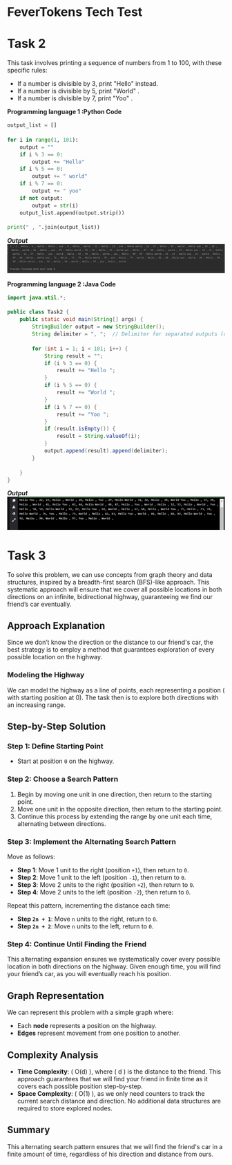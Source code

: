 # FeverTokens Tech Test 


# Task 2

This task involves printing a sequence of numbers from 1 to 100, with these specific rules:
* If a number is divisible by 3, print "Hello" instead.
* If a number is divisible by 5, print "World" .
* If a number is divisible by 7, print "Yoo" .

**Programming language 1 :Python Code**

```python
output_list = []

for i in range(1, 101):
    output = ""
    if i % 3 == 0:
        output += "Hello"
    if i % 5 == 0:
        output += " world"
    if i % 7 == 0:
        output += " yoo"
    if not output:
        output = str(i)
    output_list.append(output.strip())

print(" , ".join(output_list))
```

***Output***
![Alt text](/Ressources/python.png)



**Programming language 2 :Java Code**

```java
import java.util.*;

public class Task2 {
    public static void main(String[] args) {
        StringBuilder output = new StringBuilder();
        String delimiter = ", ";  // Delimiter for separated outputs (optional)

        for (int i = 1; i < 101; i++) {
            String result = "";
            if (i % 3 == 0) {
                result += "Hello ";
            }
            if (i % 5 == 0) {
                result += "World ";
            }
            if (i % 7 == 0) {
                result += "Yoo ";
            }
            if (result.isEmpty()) {
                result = String.valueOf(i);
            }
            output.append(result).append(delimiter);
        }

    }
}
```
***Output***
![Alt text](/Ressources/java.png)


# Task 3

To solve this problem, we can use concepts from graph theory and data structures, inspired by a breadth-first search (BFS)-like approach. This systematic approach will ensure that we cover all possible locations in both directions on an infinite, bidirectional highway, guaranteeing we find our friend’s car eventually.

## Approach Explanation

Since we don’t know the direction or the distance to our friend's car, the best strategy is to employ a method that guarantees exploration of every possible location on the highway.

### Modeling the Highway

We can model the highway as a line of points, each representing a position ( with starting position at 0). The task then is to explore both directions with an increasing range.

## Step-by-Step Solution

### Step 1: Define  Starting Point

- Start at position `0` on the highway.

### Step 2: Choose a Search Pattern

1. Begin by moving one unit in one direction, then return to the starting point.
2. Move one unit in the opposite direction, then return to the starting point.
3. Continue this process by extending the range by one unit each time, alternating between directions.

### Step 3: Implement the Alternating Search Pattern

Move as follows:
- **Step 1**: Move 1 unit to the right (position `+1`), then return to `0`.
- **Step 2**: Move 1 unit to the left (position `-1`), then return to `0`.
- **Step 3**: Move 2 units to the right (position `+2`), then return to `0`.
- **Step 4**: Move 2 units to the left (position `-2`), then return to `0`.

Repeat this pattern, incrementing the distance each time:
- **Step `2n + 1`**: Move `n` units to the right, return to `0`.
- **Step `2n + 2`**: Move `n` units to the left, return to `0`.

### Step 4: Continue Until  Finding the Friend

This alternating expansion ensures we systematically cover every possible location in both directions on the highway. Given enough time, you will find your friend’s car, as you will eventually reach his position.

## Graph Representation

We can represent this problem with a simple graph where:
- Each **node** represents a position on the highway.
- **Edges** represent movement from one position to another.

## Complexity Analysis

- **Time Complexity**: \( O(d) \), where \( d \) is the distance to the friend. This approach guarantees that we will find your friend in finite time as it covers each possible position step-by-step.
- **Space Complexity**: \( O(1) \), as we only need counters to track the current search distance and direction. No additional data structures are required to store explored nodes.

## Summary

This alternating search pattern ensures that we will find the friend's car in a finite amount of time, regardless of his direction and distance from ours.